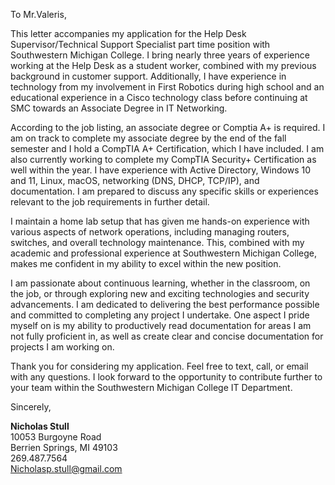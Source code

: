 

To Mr.Valeris,

This letter accompanies my application for the Help Desk Supervisor/Technical Support Specialist part time position with Southwestern Michigan College. I bring nearly three years of experience working at the Help Desk as a student worker, combined with my previous background in customer support.  Additionally, I have experience in technology from my involvement in First Robotics during high school and an educational experience in a Cisco technology class before continuing at SMC towards an Associate Degree in IT Networking.

According to the job listing, an associate degree or Comptia A+ is required. I am on track to complete my associate degree by the end of the fall semester and I hold a CompTIA A+ Certification, which I have included. I am also currently working to complete my CompTIA Security+ Certification as well within the year. I have experience with Active Directory, Windows 10 and 11, Linux, macOS, networking (DNS, DHCP, TCP/IP), and documentation. I am prepared to discuss any specific skills or experiences relevant to the job requirements in further detail.

I maintain a home lab setup that has given me hands-on experience with various aspects of network operations, including managing routers, switches, and overall technology maintenance. This, combined with my academic and professional experience at Southwestern Michigan College, makes me confident in my ability to excel within the new position.

I am passionate about continuous learning, whether in the classroom, on the job, or through exploring new and exciting technologies and security advancements. I am dedicated to delivering the best performance possible and committed to completing any project I undertake. One aspect I pride myself on is my ability to productively read documentation for areas I am not fully proficient in, as well as create clear and concise documentation for projects I am working on. 

Thank you for considering my application. Feel free to text, call, or email with any questions. I look forward to the opportunity to contribute further to your team within the Southwestern Michigan College IT Department.

Sincerely, 

**Nicholas Stull**  
10053 Burgoyne Road  
Berrien Springs, MI 49103  
269.487.7564  
[Nicholasp.stull@gmail.com](mailto:Nicholasp.stull@gmail.com)